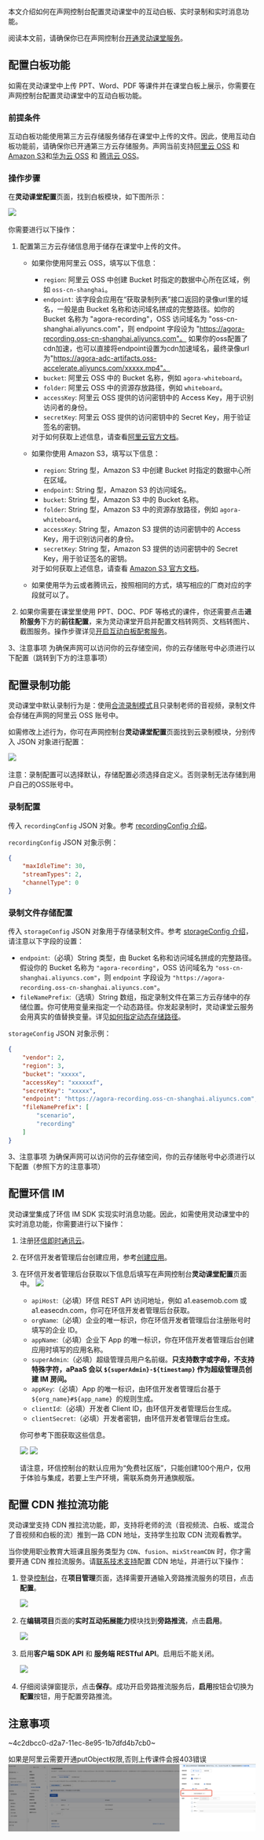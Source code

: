 本文介绍如何在声网控制台配置灵动课堂中的互动白板、实时录制和实时消息功能。

<div class="alert info">阅读本文前，请确保你已在声网控制台<a href="/cn/agora-class/agora_class_enable?platform=Web" target="_blank">开通灵动课堂服务</a>。</div>

## 配置白板功能

如需在灵动课堂中上传 PPT、Word、PDF 等课件并在课堂白板上展示，你需要在声网控制台配置灵动课堂中的互动白板功能。

### 前提条件

互动白板功能使用第三方云存储服务储存在课堂中上传的文件。因此，使用互动白板功能前，请确保你已开通第三方云存储服务。声网当前支持<a href="https://www.aliyun.com/product/oss" target="_blank">阿里云 OSS</a> 和 <a href="https://aws.amazon.com/cn/s3/?nc2=h_m1" target="_blank">Amazon S3</a>和<a href="https://support.huaweicloud.com/qs-obs/obs_qs_0003.html" target="_blank">华为云 OSS</a> 和 <a href="https://cloud.tencent.com/document/product/436/44352" target="_blank">腾讯云 OSS</a>。

### 操作步骤

在**灵动课堂配置**页面，找到白板模块，如下图所示：

![](https://web-cdn.agora.io/docs-files/1673418335384)

你需要进行以下操作：

1. 配置第三方云存储信息用于储存在课堂中上传的文件。

   - 如果你使用阿里云 OSS，填写以下信息：
     - `region`: 阿里云 OSS 中创建 Bucket 时指定的数据中心所在区域，例如 `oss-cn-shanghai`。
     - `endpoint`: 该字段会应用在“获取录制列表”接口返回的录像url里的域名，一般是由 Bucket 名称和访问域名拼成的完整路径。如你的 Bucket 名称为 "agora-recording"，OSS 访问域名为 "oss-cn-shanghai.aliyuncs.com"，则 endpoint 字段设为 "https://agora-recording.oss-cn-shanghai.aliyuncs.com"。
     如果你的oss配置了cdn加速，也可以直接将endpoint设置为cdn加速域名，最终录像url为"https://agora-adc-artifacts.oss-accelerate.aliyuncs.com/xxxxx.mp4"。
     - `bucket`: 阿里云 OSS 中的 Bucket 名称，例如 `agora-whiteboard`。
     - `folder`: 阿里云 OSS 中的资源存放路径，例如 `whiteboard`。
     - `accessKey`: 阿里云 OSS 提供的访问密钥中的 Access Key，用于识别访问者的身份。
     - `secretKey`: 阿里云 OSS 提供的访问密钥中的 Secret Key，用于验证签名的密钥。
     <div class="alert info">对于如何获取上述信息，请查看<a href="https://www.alibabacloud.com/help/zh/object-storage-service/latest/description#concept-whm-jcq-tdb" target="_blank">阿里云官方文档</a>。</div>

   - 如果你使用 Amazon S3，填写以下信息：
     - `region`: String 型，Amazon S3 中创建 Bucket 时指定的数据中心所在区域。
     - `endpoint`: String 型，Amazon S3 的访问域名。
     - `bucket`: String 型，Amazon S3 中的 Bucket 名称。
     - `folder`: String 型，Amazon S3 中的资源存放路径，例如 `agora-whiteboard`。
     - `accessKey`: String 型，Amazon S3 提供的访问密钥中的 Access Key，用于识别访问者的身份。
     - `secretKey`: String 型，Amazon S3 提供的访问密钥中的 Secret Key，用于验证签名的密钥。
     <div class="alert info">对于如何获取上述信息，请查看 <a href="https://docs.aws.amazon.com/general/latest/gr/s3.html" target="_blank">Amazon S3 官方文档</a>。</div>

    - 如果使用华为云或者腾讯云，按照相同的方式，填写相应的厂商对应的字段就可以了。


2. 如果你需要在课堂里使用 PPT、DOC、PDF 等格式的课件，你还需要点击**进阶服务**下方的**前往配置**，来为灵动课堂开启并配置文档转网页、文档转图片、截图服务。操作步骤详见<a href="/cn/whiteboard/enable_whiteboard#开启互动白板配套服务" target="_blank">开启互动白板配套服务</a>。

3、注意事项
为确保声网可以访问你的云存储空间，你的云存储账号中必须进行以下配置（跳转到下方的注意事项）

## 配置录制功能

灵动课堂中默认录制行为是：使用<a href="/cn/cloud-recording/cloud_recording_composite_mode?platform=RESTful" target="_blank">合流录制模式</a>且只录制老师的音视频，录制文件会存储在声网的阿里云 OSS 账号中。

如需修改上述行为，你可在声网控制台**灵动课堂配置**页面找到云录制模块，分别传入 JSON 对象进行配置：

![](https://web-cdn.agora.io/docs-files/1641291167789)

注意：录制配置可以选择默认，存储配置必须选择自定义。否则录制无法存储到用户自己的OSS账号中。

### 录制配置

传入 `recordingConfig` JSON 对象。参考 <a href="/cn/cloud-recording/cloud_recording_api_start?platform=RESTful#recordingConfig" target="_blank">recordingConfig 介绍</a>。

`recordingConfig` JSON 对象示例：

```json
{
    "maxIdleTime": 30,
    "streamTypes": 2,
    "channelType": 0
}
```

### 录制文件存储配置

传入 `storageConfig` JSON 对象用于存储录制文件。参考 <a href="/cn/cloud-recording/cloud_recording_api_start?platform=RESTful#storageConfig" target="_blank">storageConfig 介绍</a>，请注意以下字段的设置：
  - `endpoint`:（必填）String 类型，由 Bucket 名称和访问域名拼成的完整路径。假设你的 Bucket 名称为 `"agora-recording"`，OSS 访问域名为 `"oss-cn-shanghai.aliyuncs.com"`，则 `endpoint` 字段设为 `"https://agora-recording.oss-cn-shanghai.aliyuncs.com"`。
  - `fileNamePrefix`:（选填）String 数组，指定录制文件在第三方云存储中的存储位置。你可使用变量来指定一个动态路径。你发起录制时，灵动课堂云服务会用真实的值替换变量。详见[如何指定动态存储路径](/cn/agora-class/faq/agora_class_dynamic_addr)。

`storageConfig` JSON 对象示例：

```json
{
    "vendor": 2,
    "region": 3,
    "bucket": "xxxxx",
    "accessKey": "xxxxxxf",
    "secretKey": "xxxxx",
    "endpoint": "https://agora-recording.oss-cn-shanghai.aliyuncs.com",
    "fileNamePrefix": [
        "scenario",
        "recording"
    ]
}
```
3、注意事项
为确保声网可以访问你的云存储空间，你的云存储账号中必须进行以下配置（参照下方的注意事项）

## 配置环信 IM

灵动课堂集成了环信 IM SDK 实现实时消息功能。因此，如需使用灵动课堂中的实时消息功能，你需要进行以下操作：

1. 注册<a href="https://console.easemob.com/user/register" target="_blank">环信即时通讯云</a>。
2. 在环信开发者管理后台创建应用</a>，参考<a href="https://docs-im.easemob.com/im/quickstart/guide/experience#创建应用" target="_blank">创建应用</a>。
3. 在环信开发者管理后台获取以下信息后填写在声网控制台**灵动课堂配置**页面中。
   ![](https://web-cdn.agora.io/docs-files/1641291229597)
   - `apiHost`:（必填）环信 REST API 访问地址，例如 a1.easemob.com 或 a1.easecdn.com，你可在环信开发者管理后台获取。
   - `orgName`:（必填）企业的唯一标识，你在环信开发者管理后台注册账号时填写的企业 ID。
   - `appName`:（必填）企业下 App 的唯一标识，你在环信开发者管理后台创建应用时填写的应用名称。
   - `superAdmin`:（必填）超级管理员用户名前缀。**只支持数字或字母，不支持特殊字符，aPaaS 会以 `${superAdmin}-${timestamp}` 作为超级管理员创建 IM 房间。**
   - `appKey`:（必填）App 的唯一标识，由环信开发者管理后台基于 `${org_name}#${app_name} `的规则生成。
   - `clientId`:（必填）开发者 Client ID，由环信开发者管理后台生成。
   - `clientSecret`:（必填）开发者密钥，由环信开发者管理后台生成。

   你可参考下图获取这些信息。

   ![](https://web-cdn.agora.io/docs-files/1631178001176)
   ![](https://web-cdn.agora.io/docs-files/1631178086130)


   请注意，环信控制台的默认应用为“免费社区版”，只能创建100个用户，仅用于体验与集成，若要上生产环境，需联系商务开通旗舰版。

## 配置 CDN 推拉流功能

灵动课堂支持 CDN 推拉流功能，即，支持将老师的流（音视频流、白板、或混合了音视频和白板的流）推到一路 CDN 地址，支持学生拉取 CDN 流观看教学。

当你使用职业教育大班课且服务类型为 `CDN`、`fusion`、`mixStreamCDN` 时，你才需要开通 CDN 推拉流服务。请[联系技术支持](https://agora-ticket.agora.io/)配置 CDN 地址，并进行以下操作：

1. 登录[控制台](https://console.agora.io/)，在**项目管理**页面，选择需要开通输入旁路推流服务的项目，点击**配置**。

    ![](https://web-cdn.agora.io/docs-files/1642509377813)

2. 在**编辑项目**页面的**实时互动拓展能力**模块找到**旁路推流**，点击**启用**。

	![](https://web-cdn.agora.io/docs-files/1654767912798)


3. 启用**客户端 SDK API** 和 **服务端 RESTful API**。启用后不能关闭。

	![](https://web-cdn.agora.io/docs-files/1661224375437)

4. 仔细阅读弹窗提示，点击**保存**。成功开启旁路推流服务后，**启用**按钮会切换为**配置**按钮，用于配置旁路推流。



## 注意事项

~4c2dbcc0-d2a7-11ec-8e95-1b7dfd4b7cb0~

如果是阿里云需要开通putObject权限,否则上传课件会报403错误
![](./images/ali_oss_config.png)
